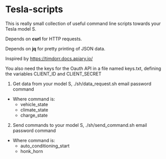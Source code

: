 # Tesla-scripts

This is really small collection of useful command line scripts towards your Tesla model S.

Depends on <b>curl</b> for HTTP requests.

Depends on <b>jq</b> for pretty printing of JSON data.

Inspired by https://timdorr.docs.apiary.io/

You also need the keys for the Oauth API in a file named keys.txt, defining the variables CLIENT_ID and CLIENT_SECRET

 1. Get data from your model S, ./sh/data_request.sh email password command
  <ul>
  <li>Where command is:
   <ul>
   <li>vehicle_state</li> 
   <li>climate_state</li> 
   <li>charge_state</li>
   </ul>
 </li>
  </ul>

 2. Send commands to your model S, ./sh/send_command.sh email password command
  <ul>
  <li>Where command is:
   <ul>
    <li>auto_conditioning_start</li> 
    <li>honk_horn</li>
        </ul>
 </li>
  </ul>
